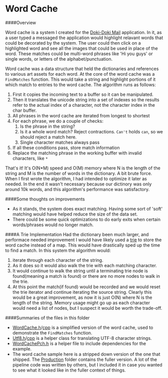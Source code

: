 # Word Cache

####Overview

Word cache is a system I created for the [Doki-Doki Mail](https://www.youtube.com/watch?v=H7hFijr5v-c) application.  In it, as a user typed a messaged the application would highlight relavant words that could be decorated by the system.  The user could then click on a highlighted word and see all the images that could be used in place of the word.  These matches could be multi-word phrases like 'Hi you guys' or single words, or letters of the alphabet/punctuation.

Word cache was a data structure that held the dictionaries and references to various art assets for each word.  At the core of the word cache was a `FindMatches` function.  This would take a string and highlight portions of it which match to entries to the word cache.  The algorithm runs as follows:

1. First it copies the incoming text to a buffer so it can be manipulated.
1. Then it translates the unicode string into a set of indexes so the results refer to the actual index of a character, not the character index in the char buffer. 
1. All phrases in the word cache are iterated from longest to shortest
1. For each phrase, we do a couple of checks:
    1. Is the phrase in the string?
    1. Is it a whole word match?  Reject contractions.  `Can't` holds `can`, so we should reject a match here.
    1. Single character matches always pass
1. If all these conditions pass, store match information
1. Replace the matching phrase in the working buffer with invalid characters, like `*`

That's it!  It's O(N*M) speed and O(M) memory where N is the length of the string and M is the number of words in the dictionary.  A bit brute force.  When I first wrote the algorithm, I had intended to optimize it later as needed.  In the end it wasn't necessary because our dictinory was only around 10k words, and this algorithm's performance was satisfactory.
 
####Some thoughts on improvements

* As it stands, the system does exact matching.  Having some sort of 'soft' matching would have helped reduce the size of the data set.
* There could be some quick optimizations to do early exits when certain words/phrases would no longer match.

####A Trie Implementation
Had the dictionary been much larger, and performace needed improvement I would have likely used a [trie](https://en.wikipedia.org/wiki/Trie) to store the word cache instead of a map.  This would have drastically sped up the time to find a match.  In this system the algorithm would:
1. iterate through each character of the string.  
1. As it does so it would also walk the trie with each matching character.  
1. It would continue to walk the string until a terminating trie node is found(meaning a match is found) or there are no more nodes to walk in the trie.  
1. At this point the match(if found) would be recorded and we would reset the trie iterator and continue iterating the source string.
Clearly this would be a great improvement, as now it is just O(N) where N is the length of the string.  Memory usage might go up as each character would need a list of nodes, but I suspect it would be worth the trade-off.

####Summaries of the files in this folder

* [WordCache.h](WordCache.h)/[cpp](WordCache.cpp) is a simplified version of the word cache, used to demonstrate the `FindMatches` function.
* [Utf8.h](Utf8.h)/[cpp](Utf8.cpp) is a helper class for translating UTF-8 character strings.
* [WordCachePch.h](WordCachePch.h) is a helper file to include dependencies for the example.
* The word cache sample here is a stripped down version of the one that shipped. The [Production](Production/) folder contains the fuller version.  A lot of the pipeline code was written by others, but I included it in case you wanted to see what it looked like in the fuller context of things.
